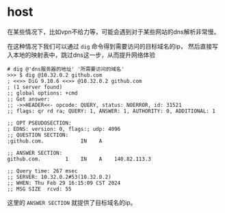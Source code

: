 # host

在某些情况下，比如vpn不给力等，可能会遇到对于某些网站的dns解析非常慢。

在这种情况下我们可以通过 `dig` 命令得到需要访问的目标域名的ip， 然后直接写入本地的映射表中，跳过dns这一步，从而提升网络体验

```shell
# dig @'dns服务器的地址' '所需要访问的域名'
>>> $ dig @10.32.0.2 github.com
; <<>> DiG 9.10.6 <<>> @10.32.0.2 github.com
; (1 server found)
;; global options: +cmd
;; Got answer:
;; ->>HEADER<<- opcode: QUERY, status: NOERROR, id: 31521
;; flags: qr rd ra; QUERY: 1, ANSWER: 1, AUTHORITY: 0, ADDITIONAL: 1

;; OPT PSEUDOSECTION:
; EDNS: version: 0, flags:; udp: 4096
;; QUESTION SECTION:
;github.com.            IN    A

;; ANSWER SECTION:
github.com.        1    IN    A    140.82.113.3

;; Query time: 267 msec
;; SERVER: 10.32.0.2#53(10.32.0.2)
;; WHEN: Thu Feb 29 16:15:09 CST 2024
;; MSG SIZE  rcvd: 55
```

这里的 `ANSWER SECTION` 就提供了目标域名的ip。
